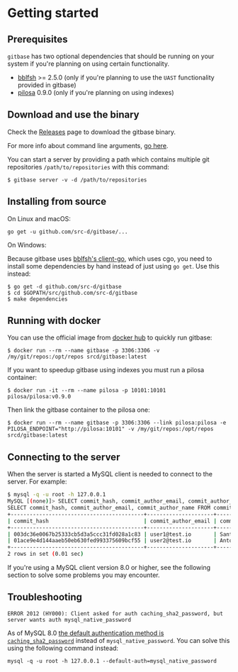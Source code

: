 # Getting started

## Prerequisites

`gitbase` has two optional dependencies that should be running on your system if you're planning on using certain functionality.

- [bblfsh](https://github.com/bblfsh/bblfshd) >= 2.5.0 (only if you're planning to use the `UAST` functionality provided in gitbase)
- [pilosa](https://github.com/pilosa/pilosa) 0.9.0 (only if you're planning on using indexes)

## Download and use the binary

Check the [Releases](https://github.com/src-d/gitbase/releases) page to download the gitbase binary.

For more info about command line arguments, [go here](/docs/using-gitbase/configuration.md#command-line-arguments).

You can start a server by providing a path which contains multiple git repositories `/path/to/repositories` with this command:

```
$ gitbase server -v -d /path/to/repositories
```

## Installing from source

On Linux and macOS:

```
go get -u github.com/src-d/gitbase/...
```

On Windows:

Because gitbase uses [bblfsh's client-go](https://github.com/bblfsh/client-go), which uses cgo, you need to install some dependencies by hand instead of just using `go get`. Use this instead:

```
$ go get -d github.com/src-d/gitbase
$ cd $GOPATH/src/github.com/src-d/gitbase
$ make dependencies
```

## Running with docker

You can use the official image from [docker hub](https://hub.docker.com/r/srcd/gitbase/tags/) to quickly run gitbase:
```
$ docker run --rm --name gitbase -p 3306:3306 -v /my/git/repos:/opt/repos srcd/gitbase:latest
```

If you want to speedup gitbase using indexes you must run a pilosa container:
```
$ docker run -it --rm --name pilosa -p 10101:10101 pilosa/pilosa:v0.9.0
```

Then link the gitbase container to the pilosa one:
```
$ docker run --rm --name gitbase -p 3306:3306 --link pilosa:pilosa -e PILOSA_ENDPOINT="http://pilosa:10101" -v /my/git/repos:/opt/repos srcd/gitbase:latest
```

## Connecting to the server

When the server is started a MySQL client is needed to connect to the server. For example:

```bash
$ mysql -q -u root -h 127.0.0.1
MySQL [(none)]> SELECT commit_hash, commit_author_email, commit_author_name FROM commits LIMIT 2;
SELECT commit_hash, commit_author_email, commit_author_name FROM commits LIMIT 2;
+------------------------------------------+---------------------+-----------------------+
| commit_hash                              | commit_author_email | commit_author_name    |
+------------------------------------------+---------------------+-----------------------+
| 003dc36e0067b25333cb5d3a5ccc31fd028a1c83 | user1@test.io       | Santiago M. Mola      |
| 01ace9e4d144aaeb50eb630fed993375609bcf55 | user2@test.io       | Antonio Navarro Perez |
+------------------------------------------+---------------------+-----------------------+
2 rows in set (0.01 sec)
```

If you're using a MySQL client version 8.0 or higher, see the following section to solve some problems you may encounter.

## Troubleshooting

```
ERROR 2012 (HY000): Client asked for auth caching_sha2_password, but server wants auth mysql_native_password
```

As of MySQL 8.0 [the default authentication method is `caching_sha2_password`](https://dev.mysql.com/doc/refman/8.0/en/caching-sha2-pluggable-authentication.html) instead of `mysql_native_password`. You can solve this using the following command instead:

```
mysql -q -u root -h 127.0.0.1 --default-auth=mysql_native_password
```
